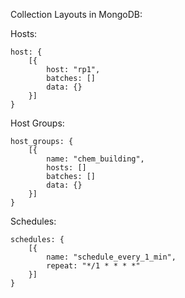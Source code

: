 Collection Layouts in MongoDB:

Hosts:
```
host: { 
    [{
        host: "rp1",
        batches: []
        data: {}
    }] 
}
```
Host Groups:
```
host_groups: {
    [{
        name: "chem_building",
        hosts: []
        batches: []
        data: {}
    }]
}
```
Schedules: 
```
schedules: {
    [{
        name: "schedule_every_1_min",
        repeat: "*/1 * * * *"
    }]
}
```